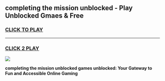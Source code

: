 
## completing the mission unblocked - Play Unblocked Gmaes & Free
<h3>
<a href="https://news.freeplayer.one?title=completing_the_mission_unblocked&ref=23F">CLICK TO PLAY</a></h3>
<hr>

<h3>
<a href="https://news.freeplayer.one?title=completing_the_mission_unblocked&ref=23F">CLICK 2 PLAY</a>
  
</h3>

<a href="https://news.freeplayer.one?title=completing_the_mission_unblocked&ref=23F/"><img src="https://clearcache.store/games.png"></a>


**completing the mission unblocked games unblocked: Your Gateway to Fun and Accessible Online Gaming**
